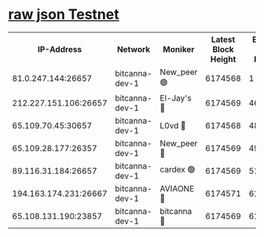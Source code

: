 [raw json Testnet](https://rpc-check.bcat.stavr.tech/bcat/rpc-bcat-result.json)
=


<table><tr><th>IP-Address</th><th>Network</th><th>Moniker</th><th>Latest Block Height</th><th>Earliest Block Height</th><th>Catching Up</th><th>Tx Index</th><th>Voting Power</th><th>Scan Time</th></tr><tr><td>81.0.247.144:26657</td><td>bitcanna-dev-1</td><td>New_peer 🟢</td><td>6174568</td><td>1</td><td>False</td><td>on</td><td>0</td><td>2024-01-27T19:45:58.336458661UTC</td></tr><tr><td>212.227.151.106:26657</td><td>bitcanna-dev-1</td><td>El-Jay's 🔴</td><td>6174569</td><td>4670391</td><td>False</td><td>on</td><td>2218164</td><td>2024-01-27T19:46:05.145385641UTC</td></tr><tr><td>65.109.70.45:30657</td><td>bitcanna-dev-1</td><td>L0vd 🔴</td><td>6174568</td><td>4828155</td><td>False</td><td>on</td><td>7920</td><td>2024-01-27T19:45:58.718328149UTC</td></tr><tr><td>65.109.28.177:26357</td><td>bitcanna-dev-1</td><td>New_peer 🔴</td><td>6174569</td><td>4952911</td><td>False</td><td>on</td><td>2237067</td><td>2024-01-27T19:46:05.937232930UTC</td></tr><tr><td>89.116.31.184:26657</td><td>bitcanna-dev-1</td><td>cardex 🟢</td><td>6174569</td><td>5185001</td><td>False</td><td>on</td><td>0</td><td>2024-01-27T19:46:05.552023042UTC</td></tr><tr><td>194.163.174.231:26667</td><td>bitcanna-dev-1</td><td>AVIAONE 🔴</td><td>6174571</td><td>6161481</td><td>False</td><td>on</td><td>1949865</td><td>2024-01-27T19:46:12.880302444UTC</td></tr><tr><td>65.108.131.190:23857</td><td>bitcanna-dev-1</td><td>bitcanna 🔴</td><td>6174569</td><td>6170569</td><td>False</td><td>off</td><td>82269</td><td>2024-01-27T19:46:06.322606005UTC</td></tr></table>